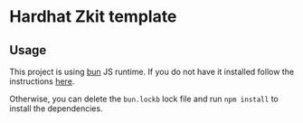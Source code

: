 # Hardhat Zkit template

## Usage

This project is using [bun](https://bun.sh/) JS runtime. If you do not have it installed follow the instructions [here](https://bun.sh/docs/installation).

Otherwise, you can delete the `bun.lockb` lock file and run `npm install` to install the dependencies.
